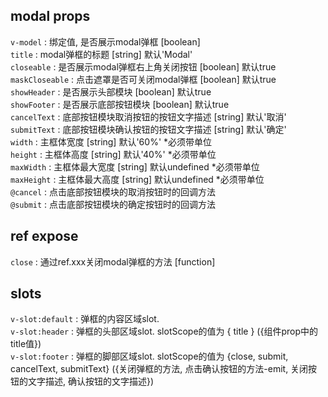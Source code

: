 ## modal props


`v-model` : 绑定值, 是否展示modal弹框 [boolean]
<br>
`title` : modal弹框的标题 [string] 默认'Modal'
<br>
`closeable` : 是否展示modal弹框右上角关闭按钮 [boolean] 默认true
<br>
`maskCloseable` : 点击遮罩是否可关闭modal弹框 [boolean] 默认true
<br>
`showHeader` : 是否展示头部模块 [boolean] 默认true
<br>
`showFooter` : 是否展示底部按钮模块 [boolean] 默认true
<br>
`cancelText` : 底部按钮模块取消按钮的按钮文字描述 [string] 默认'取消'
<br>
`submitText` : 底部按钮模块确认按钮的按钮文字描述 [string] 默认'确定'
<br>
`width` : 主框体宽度 [string] 默认'60%' *必须带单位
<br>
`height` : 主框体高度 [string] 默认'40%' *必须带单位
<br>
`maxWidth` : 主框体最大宽度 [string] 默认undefined *必须带单位
<br>
`maxHeight` : 主框体最大高度 [string] 默认undefined *必须带单位
<br>
`@cancel` : 点击底部按钮模块的取消按钮时的回调方法
<br>
`@submit` : 点击底部按钮模块的确定按钮时的回调方法
<br>

## ref expose

`close` : 通过ref.xxx关闭modal弹框的方法 [function]
<br>

## slots

`v-slot:default` : 弹框的内容区域slot.
<br>
`v-slot:header` : 弹框的头部区域slot. slotScope的值为 { title } ({组件prop中的title值})
<br>
`v-slot:footer` : 弹框的脚部区域slot. slotScope的值为 {close, submit, cancelText, submitText} ({关闭弹框的方法, 点击确认按钮的方法-emit, 关闭按钮的文字描述, 确认按钮的文字描述})
<br>